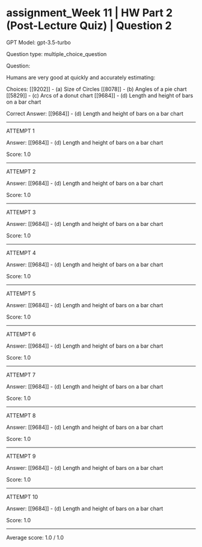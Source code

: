 # assignment_Week 11 | HW Part 2 (Post-Lecture Quiz) | Question 2

GPT Model: gpt-3.5-turbo

Question type: multiple_choice_question

Question:
<div><p>Humans are very good at quickly and accurately estimating:</p></div>

Choices:
[[9202]] - (a) Size of Circles
[[8078]] - (b) Angles of a pie chart
[[5829]] - (c) Arcs of a donut chart
[[9684]] - (d) Length and height of bars on a bar chart

Correct Answer:
[[9684]] - (d) Length and height of bars on a bar chart

****************************************

ATTEMPT 1

Answer: 
[[9684]] - (d) Length and height of bars on a bar chart

Score: 1.0

--------------------

ATTEMPT 2

Answer: 
[[9684]] - (d) Length and height of bars on a bar chart

Score: 1.0

--------------------

ATTEMPT 3

Answer: 
[[9684]] - (d) Length and height of bars on a bar chart

Score: 1.0

--------------------

ATTEMPT 4

Answer: 
[[9684]] - (d) Length and height of bars on a bar chart

Score: 1.0

--------------------

ATTEMPT 5

Answer:
[[9684]] - (d) Length and height of bars on a bar chart

Score: 1.0

--------------------

ATTEMPT 6

Answer: 
[[9684]] - (d) Length and height of bars on a bar chart

Score: 1.0

--------------------

ATTEMPT 7

Answer: 
[[9684]] - (d) Length and height of bars on a bar chart

Score: 1.0

--------------------

ATTEMPT 8

Answer: 
[[9684]] - (d) Length and height of bars on a bar chart

Score: 1.0

--------------------

ATTEMPT 9

Answer: 
[[9684]] - (d) Length and height of bars on a bar chart

Score: 1.0

--------------------

ATTEMPT 10

Answer: 
[[9684]] - (d) Length and height of bars on a bar chart

Score: 1.0

--------------------

Average score: 1.0 / 1.0
